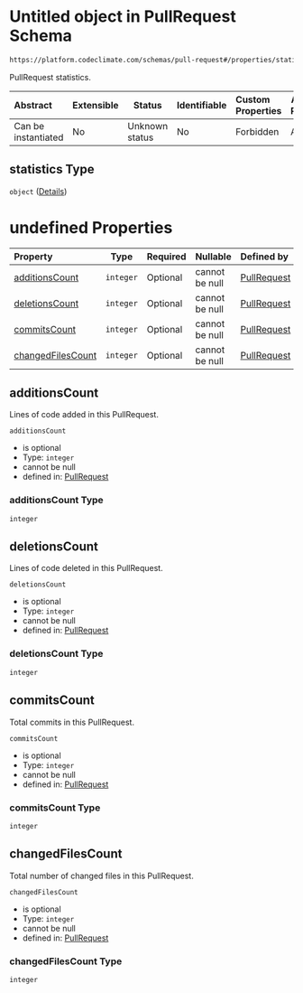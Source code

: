 # Untitled object in PullRequest Schema

```txt
https://platform.codeclimate.com/schemas/pull-request#/properties/statistics
```

PullRequest statistics.


| Abstract            | Extensible | Status         | Identifiable | Custom Properties | Additional Properties | Access Restrictions | Defined In                                                                                |
| :------------------ | ---------- | -------------- | ------------ | :---------------- | --------------------- | ------------------- | ----------------------------------------------------------------------------------------- |
| Can be instantiated | No         | Unknown status | No           | Forbidden         | Allowed               | none                | [PullRequest.schema.json\*](../../schemas/PullRequest.schema.json "open original schema") |

## statistics Type

`object` ([Details](pullrequest-properties-statistics.md))

# undefined Properties

| Property                                | Type      | Required | Nullable       | Defined by                                                                                                                                                                                        |
| :-------------------------------------- | --------- | -------- | -------------- | :------------------------------------------------------------------------------------------------------------------------------------------------------------------------------------------------ |
| [additionsCount](#additionsCount)       | `integer` | Optional | cannot be null | [PullRequest](pullrequest-properties-statistics-properties-additionscount.md "https&#x3A;//platform.codeclimate.com/schemas/pull-request#/properties/statistics/properties/additionsCount")       |
| [deletionsCount](#deletionsCount)       | `integer` | Optional | cannot be null | [PullRequest](pullrequest-properties-statistics-properties-deletionscount.md "https&#x3A;//platform.codeclimate.com/schemas/pull-request#/properties/statistics/properties/deletionsCount")       |
| [commitsCount](#commitsCount)           | `integer` | Optional | cannot be null | [PullRequest](pullrequest-properties-statistics-properties-commitscount.md "https&#x3A;//platform.codeclimate.com/schemas/pull-request#/properties/statistics/properties/commitsCount")           |
| [changedFilesCount](#changedFilesCount) | `integer` | Optional | cannot be null | [PullRequest](pullrequest-properties-statistics-properties-changedfilescount.md "https&#x3A;//platform.codeclimate.com/schemas/pull-request#/properties/statistics/properties/changedFilesCount") |

## additionsCount

Lines of code added in this PullRequest.


`additionsCount`

-   is optional
-   Type: `integer`
-   cannot be null
-   defined in: [PullRequest](pullrequest-properties-statistics-properties-additionscount.md "https&#x3A;//platform.codeclimate.com/schemas/pull-request#/properties/statistics/properties/additionsCount")

### additionsCount Type

`integer`

## deletionsCount

Lines of code deleted in this PullRequest.


`deletionsCount`

-   is optional
-   Type: `integer`
-   cannot be null
-   defined in: [PullRequest](pullrequest-properties-statistics-properties-deletionscount.md "https&#x3A;//platform.codeclimate.com/schemas/pull-request#/properties/statistics/properties/deletionsCount")

### deletionsCount Type

`integer`

## commitsCount

Total commits in this PullRequest.


`commitsCount`

-   is optional
-   Type: `integer`
-   cannot be null
-   defined in: [PullRequest](pullrequest-properties-statistics-properties-commitscount.md "https&#x3A;//platform.codeclimate.com/schemas/pull-request#/properties/statistics/properties/commitsCount")

### commitsCount Type

`integer`

## changedFilesCount

Total number of changed files in this PullRequest.


`changedFilesCount`

-   is optional
-   Type: `integer`
-   cannot be null
-   defined in: [PullRequest](pullrequest-properties-statistics-properties-changedfilescount.md "https&#x3A;//platform.codeclimate.com/schemas/pull-request#/properties/statistics/properties/changedFilesCount")

### changedFilesCount Type

`integer`
